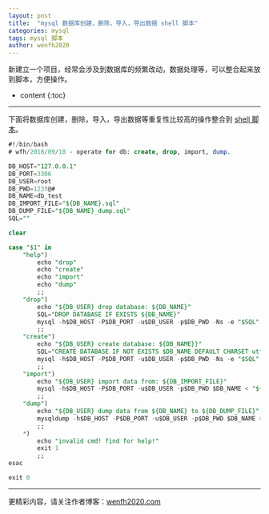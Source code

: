 ```yaml
---
layout: post
title:  "mysql 数据库创建，删除，导入，导出数据 shell 脚本"
categories: mysql
tags: mysql 脚本
author: wenfh2020
--- 
```


新建立一个项目，经常会涉及到数据库的频繁改动，数据处理等，可以整合起来放到脚本，方便操作。



* content
{:toc}

---

下面将数据库创建，删除，导入，导出数据等重复性比较高的操作整合到 [shell 脚本](https://github.com/wenfh2020/shell/blob/master/db.sh)。

```sql
#!/bin/bash
# wfh/2018/09/18 - operate for db: create, drop, import, dump.

DB_HOST="127.0.0.1"
DB_PORT=3306
DB_USER=root
DB_PWD=123!@#
DB_NAME=db_test
DB_IMPORT_FILE="${DB_NAME}.sql"
DB_DUMP_FILE="${DB_NAME}_dump.sql"
SQL=""

clear

case "$1" in
    "help")
        echo "drop"
        echo "create"
        echo "import"
        echo "dump"
        ;;
    "drop")
        echo "${DB_USER} drop database: ${DB_NAME}"
        SQL="DROP DATABASE IF EXISTS ${DB_NAME}"
        mysql -h$DB_HOST -P$DB_PORT -u$DB_USER -p$DB_PWD -Ns -e "$SQL"
        ;;
    "create")
        echo "${DB_USER} create database: ${DB_NAME}}"
        SQL="CREATE DATABASE IF NOT EXISTS $DB_NAME DEFAULT CHARSET utf8mb4 COLLATE utf8mb4_general_ci"
        mysql -h$DB_HOST -P$DB_PORT -u$DB_USER -p$DB_PWD -Ns -e "$SQL"
        ;;
    "import")
        echo "${DB_USER} import data from: ${DB_IMPORT_FILE}"
        mysql -h$DB_HOST -P$DB_PORT -u$DB_USER -p$DB_PWD $DB_NAME < "${DB_IMPORT_FILE}"
        ;;
    "dump")
        echo "${DB_USER} dump data from ${DB_NAME} to ${DB_DUMP_FILE}"
        mysqldump -h$DB_HOST -P$DB_PORT -u$DB_USER -p$DB_PWD $DB_NAME > "${DB_DUMP_FILE}"
        ;;
    *)
        echo "invalid cmd! find for help!"
        exit 1
        ;;
esac

exit 0
```

---

更精彩内容，请关注作者博客：[wenfh2020.com](https://wenfh2020.com/)